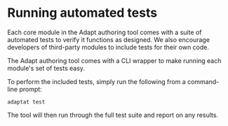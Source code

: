 # Running automated tests
Each core module in the Adapt authoring tool comes with a suite of automated tests to verify it functions as designed. We also encourage developers of third-party modules to include tests for their own code.

The Adapt authoring tool comes with a CLI wrapper to make running each module's set of tests easy.

To perform the included tests, simply run the following from a command-line prompt:

```
adaptat test
```

The tool will then run through the full test suite and report on any results.
